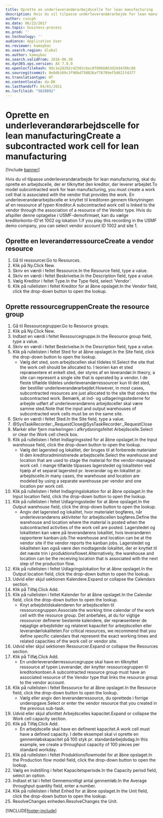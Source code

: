 ```yaml
---
title: Oprette en underleverandørarbejdscelle for lean manufacturing
description: Hvis du vil tilpasse underleverandørarbejde for lean manufacturing, skal du oprette en arbejdscelle, der er tilknyttet den kreditor, der leverer arbejdet.
author: cvocph
ms.date: 06/23/2017
ms.topic: business-process
ms.prod: ''
ms.technology: ''
audience: Application User
ms.reviewer: kamaybac
ms.search.region: Global
ms.author: kamaybac
ms.search.validFrom: 2016-06-30
ms.dyn365.ops.version: AX 7.0.0
ms.openlocfilehash: 0dc1e28202c42502cbec0f0066863d24d4396c88
ms.sourcegitcommit: 0e8db169c3f90bd750826af76709ef5d621fd377
ms.translationtype: HT
ms.contentlocale: da-DK
ms.lasthandoff: 04/01/2021
ms.locfileid: "5828892"
---
```

# <a name="create-a-subcontracted-work-cell-for-lean-manufacturing"></a><span data-ttu-id="ddcac-103">Oprette en underleverandørarbejdscelle for lean manufacturing</span><span class="sxs-lookup"><span data-stu-id="ddcac-103">Create a subcontracted work cell for lean manufacturing</span></span>

[!include [banner](../../includes/banner.md)]

<span data-ttu-id="ddcac-104">Hvis du vil tilpasse underleverandørarbejde for lean manufacturing, skal du oprette en arbejdscelle, der er tilknyttet den kreditor, der leverer arbejdet.</span><span class="sxs-lookup"><span data-stu-id="ddcac-104">To model subcontracted work for lean manufacturing, you must create a work cell that is associated with the vendor that provides the work.</span></span> <span data-ttu-id="ddcac-105">En underleverandørarbejdscelle er knyttet til kreditoren gennem tilknytningen af en ressource af typen Kreditor.</span><span class="sxs-lookup"><span data-stu-id="ddcac-105">A subcontracted work cell is linked to the vendor through the association of a resource of the Vendor type.</span></span> <span data-ttu-id="ddcac-106">Hvis du afspiller denne optagelse i USMF-demofirmaet, kan du vælge kreditorkonto-ID'et 1002 og lokation 1.</span><span class="sxs-lookup"><span data-stu-id="ddcac-106">If you play this recording in the USMF demo company, you can select vendor account ID 1002 and site 1.</span></span>


## <a name="create-a-vendor-resource"></a><span data-ttu-id="ddcac-107">Oprette en leverandørressource</span><span class="sxs-lookup"><span data-stu-id="ddcac-107">Create a vendor resource</span></span>
1. <span data-ttu-id="ddcac-108">Gå til ressourcer.</span><span class="sxs-lookup"><span data-stu-id="ddcac-108">Go to Resources.</span></span>
2. <span data-ttu-id="ddcac-109">Klik på Ny.</span><span class="sxs-lookup"><span data-stu-id="ddcac-109">Click New.</span></span>
3. <span data-ttu-id="ddcac-110">Skriv en værdi i feltet Ressource.</span><span class="sxs-lookup"><span data-stu-id="ddcac-110">In the Resource field, type a value.</span></span>
4. <span data-ttu-id="ddcac-111">Skriv en værdi i feltet Beskrivelse.</span><span class="sxs-lookup"><span data-stu-id="ddcac-111">In the Description field, type a value.</span></span>
5. <span data-ttu-id="ddcac-112">Vælg Kreditor i feltet Type.</span><span class="sxs-lookup"><span data-stu-id="ddcac-112">In the Type field, select 'Vendor'.</span></span>
6. <span data-ttu-id="ddcac-113">Klik på rullelisten i feltet Kreditor for at åbne opslaget.</span><span class="sxs-lookup"><span data-stu-id="ddcac-113">In the Vendor field, click the drop-down button to open the lookup.</span></span>

## <a name="create-the-resource-group"></a><span data-ttu-id="ddcac-114">Oprette ressourcegruppen</span><span class="sxs-lookup"><span data-stu-id="ddcac-114">Create the resource group</span></span>
1. <span data-ttu-id="ddcac-115">Gå til Ressourcegrupper.</span><span class="sxs-lookup"><span data-stu-id="ddcac-115">Go to Resource groups.</span></span>
2. <span data-ttu-id="ddcac-116">Klik på Ny.</span><span class="sxs-lookup"><span data-stu-id="ddcac-116">Click New.</span></span>
3. <span data-ttu-id="ddcac-117">Indtast en værdi i feltet Ressourcegruppe.</span><span class="sxs-lookup"><span data-stu-id="ddcac-117">In the Resource group field, type a value.</span></span>
4. <span data-ttu-id="ddcac-118">Skriv en værdi i feltet Beskrivelse.</span><span class="sxs-lookup"><span data-stu-id="ddcac-118">In the Description field, type a value.</span></span>
5. <span data-ttu-id="ddcac-119">Klik på rullelisten i feltet Sted for at åbne opslaget.</span><span class="sxs-lookup"><span data-stu-id="ddcac-119">In the Site field, click the drop-down button to open the lookup.</span></span>
    * <span data-ttu-id="ddcac-120">Vælg det sted, som arbejdscellen skal tildeles til.</span><span class="sxs-lookup"><span data-stu-id="ddcac-120">Select the site that the work cell should be allocated to.</span></span> <span data-ttu-id="ddcac-121">I teorien kan et sted repræsentere et enkelt sted, der styres af en leverandør.</span><span class="sxs-lookup"><span data-stu-id="ddcac-121">In theory, a site can represent a single site that is operated by a vendor.</span></span> <span data-ttu-id="ddcac-122">I de fleste tilfælde tildeles underleverandørressourcer kun til det sted, der bestiller underleverandørarbejdet.</span><span class="sxs-lookup"><span data-stu-id="ddcac-122">However, in most cases, subcontracted resources are just allocated to the site that orders the subcontracted work.</span></span> <span data-ttu-id="ddcac-123">Bemærk, at ind- og udlageringsstederne for arbejde udført af underleverandørens arbejdsceller skal være samme sted.</span><span class="sxs-lookup"><span data-stu-id="ddcac-123">Note that the input and output warehouses of subcontracted work cells must be on the same site.</span></span>  
6. <span data-ttu-id="ddcac-124">Skriv en værdi i feltet Sted.</span><span class="sxs-lookup"><span data-stu-id="ddcac-124">In the Site field, type a value.</span></span>
7. <span data-ttu-id="ddcac-125">@SysTaskRecorder:_RequestClose</span><span class="sxs-lookup"><span data-stu-id="ddcac-125">@SysTaskRecorder:_RequestClose</span></span>
8. <span data-ttu-id="ddcac-126">Markér eller fjern markeringen i afkrydsningsfeltet Arbejdscelle.</span><span class="sxs-lookup"><span data-stu-id="ddcac-126">Select or clear the Work cell check box.</span></span>
9. <span data-ttu-id="ddcac-127">Klik på rullelisten i feltet Indlagringssted for at åbne opslaget.</span><span class="sxs-lookup"><span data-stu-id="ddcac-127">In the Input warehouse field, click the drop-down button to open the lookup.</span></span>
    * <span data-ttu-id="ddcac-128">Vælg det lagersted og lokalitet, der bruges til at forberede materialer til den kreditoradministrerede arbejdscelle.</span><span class="sxs-lookup"><span data-stu-id="ddcac-128">Select the warehouse and location that are used to stage the material for the vendor-managed work cell.</span></span> <span data-ttu-id="ddcac-129">I mange tilfælde tilpasses lagerstedet og lokaliteten ved hjælp af et separat lagersted pr. leverandør og én lokalitet pr. arbejdscelle.</span><span class="sxs-lookup"><span data-stu-id="ddcac-129">In many cases, the warehouse and location are modeled by using a separate warehouse per vendor and one location per work cell.</span></span>  
10. <span data-ttu-id="ddcac-130">Klik på rullelisten i feltet Indlagringslokation for at åbne opslaget.</span><span class="sxs-lookup"><span data-stu-id="ddcac-130">In the Input location field, click the drop-down button to open the lookup.</span></span>
11. <span data-ttu-id="ddcac-131">Klik på rullelisten i feltet Udlagringssteder for at åbne opslaget.</span><span class="sxs-lookup"><span data-stu-id="ddcac-131">In the Output warehouse field, click the drop-down button to open the lookup.</span></span>
    * <span data-ttu-id="ddcac-132">Angiv det lagersted og lokalitet, hvor materialet bogføres, når underleverandørens aktiviteter for arbejdscellen bogføres.</span><span class="sxs-lookup"><span data-stu-id="ddcac-132">Define the warehouse and location where the material is posted when the subcontracted activities of the work cell are posted.</span></span> <span data-ttu-id="ddcac-133">Lagerstedet og lokaliteten kan være på leverandørens lokalitet, hvis leverandøren rapporterer kanban-job.</span><span class="sxs-lookup"><span data-stu-id="ddcac-133">The warehouse and location can be at the vendor site if the vendor reports the kanban jobs.</span></span> <span data-ttu-id="ddcac-134">Lagerstedet og lokaliteten kan også være den modtagende lokalitet, der er knyttet til det næste trin i produktionsflowet.</span><span class="sxs-lookup"><span data-stu-id="ddcac-134">Alternatively, the warehouse and location can be the receiving location that is associated with the next step of the production flow.</span></span>  
12. <span data-ttu-id="ddcac-135">Klik på rullelisten i feltet Udlagringslokation for at åbne opslaget.</span><span class="sxs-lookup"><span data-stu-id="ddcac-135">In the Output location field, click the drop-down button to open the lookup.</span></span>
13. <span data-ttu-id="ddcac-136">Udvid eller skjul sektionen Kalendere.</span><span class="sxs-lookup"><span data-stu-id="ddcac-136">Expand or collapse the Calendars section.</span></span>
14. <span data-ttu-id="ddcac-137">Klik på Tilføj.</span><span class="sxs-lookup"><span data-stu-id="ddcac-137">Click Add.</span></span>
15. <span data-ttu-id="ddcac-138">Klik på rullelisten i feltet Kalender for at åbne opslaget.</span><span class="sxs-lookup"><span data-stu-id="ddcac-138">In the Calendar field, click the drop-down button to open the lookup.</span></span>
    * <span data-ttu-id="ddcac-139">Knyt arbejdstidskalenderen for arbejdscellen til ressourcegruppen.</span><span class="sxs-lookup"><span data-stu-id="ddcac-139">Associate the working time calendar of the work cell with the resource group.</span></span> <span data-ttu-id="ddcac-140">Det anbefales, at du for vigtige ressourcer definerer bestemte kalendere, der repræsenterer de nøjagtige arbejdstider og relateret kapacitet for arbejdscellen eller leverandørlokaliteten.</span><span class="sxs-lookup"><span data-stu-id="ddcac-140">For critical resources, we recommend that you define specific calendars that represent the exact working times and related capacities of the work cell or vendor site.</span></span>  
16. <span data-ttu-id="ddcac-141">Udvid eller skjul sektionen Ressourcer.</span><span class="sxs-lookup"><span data-stu-id="ddcac-141">Expand or collapse the Resources section.</span></span>
17. <span data-ttu-id="ddcac-142">Klik på Tilføj.</span><span class="sxs-lookup"><span data-stu-id="ddcac-142">Click Add.</span></span>
    * <span data-ttu-id="ddcac-143">En underleverandørressourcegruppe skal have en tilknyttet ressource af typen Leverandør, der knytter ressourcegruppen til kreditorkontoen.</span><span class="sxs-lookup"><span data-stu-id="ddcac-143">A subcontracted resource group must have an associated resource of the Vendor type that links the resource group to the vendor account.</span></span>  
18. <span data-ttu-id="ddcac-144">Klik på rullelisten i feltet Ressource for at åbne opslaget.</span><span class="sxs-lookup"><span data-stu-id="ddcac-144">In the Resource field, click the drop-down button to open the lookup.</span></span>
    * <span data-ttu-id="ddcac-145">Vælg eller angiv den leverandørressource, du oprettede i forrige underopgave.</span><span class="sxs-lookup"><span data-stu-id="ddcac-145">Select or enter the vendor resource that you created in the previous sub-task.</span></span>  
19. <span data-ttu-id="ddcac-146">Udvid eller skjul afsnittet Arbejdscelles kapacitet.</span><span class="sxs-lookup"><span data-stu-id="ddcac-146">Expand or collapse the Work cell capacity section.</span></span>
20. <span data-ttu-id="ddcac-147">Klik på Tilføj.</span><span class="sxs-lookup"><span data-stu-id="ddcac-147">Click Add.</span></span>
    * <span data-ttu-id="ddcac-148">En arbejdscelle skal have en defineret kapacitet.</span><span class="sxs-lookup"><span data-stu-id="ddcac-148">A work cell must have a defined capacity.</span></span> <span data-ttu-id="ddcac-149">I dette eksempel skal vi oprette en gennemløbskapacitet på 100 styk pr. standardarbejdsdag.</span><span class="sxs-lookup"><span data-stu-id="ddcac-149">In this example, we create a throughput capacity of 100 pieces per standard workday.</span></span>  
21. <span data-ttu-id="ddcac-150">Klik på rullelisten i feltet Produktionsflowmodel for at åbne opslaget.</span><span class="sxs-lookup"><span data-stu-id="ddcac-150">In the Production flow model field, click the drop-down button to open the lookup.</span></span>
22. <span data-ttu-id="ddcac-151">Vælg en indstilling i feltet Kapacitetsperiode.</span><span class="sxs-lookup"><span data-stu-id="ddcac-151">In the Capacity period field, select an option.</span></span>
23. <span data-ttu-id="ddcac-152">Indtast et tal i feltet Gennemsnitligt antal gennemløb.</span><span class="sxs-lookup"><span data-stu-id="ddcac-152">In the Average throughput quantity field, enter a number.</span></span>
24. <span data-ttu-id="ddcac-153">Klik på rullelisten i feltet Enhed for at åbne opslaget.</span><span class="sxs-lookup"><span data-stu-id="ddcac-153">In the Unit field, click the drop-down button to open the lookup.</span></span>
25. <span data-ttu-id="ddcac-154">ResolveChanges enheden.</span><span class="sxs-lookup"><span data-stu-id="ddcac-154">ResolveChanges the Unit.</span></span>



[!INCLUDE[footer-include](../../../includes/footer-banner.md)]